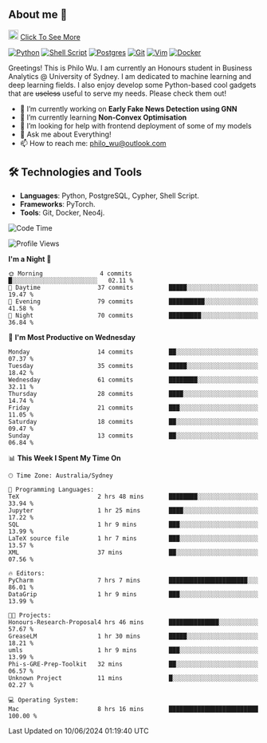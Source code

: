 ## About me 🤗

<a href="#"><img src="https://media.giphy.com/media/hvRJCLFzcasrR4ia7z/giphy.gif" width="20px" height="20px"></a> [Click To See More](https://codeboyphilo.github.io)

[![Python](https://img.shields.io/badge/python-3670A0?style=for-the-badge&logo=python&logoColor=ffdd54)](#)
[![Shell Script](https://img.shields.io/badge/shell_script-%23121011.svg?style=for-the-badge&logo=gnu-bash&logoColor=white)](#)
[![Postgres](https://img.shields.io/badge/postgres-%23316192.svg?style=for-the-badge&logo=postgresql&logoColor=white)](#)
[![Git](https://img.shields.io/badge/git-%23F05033.svg?style=for-the-badge&logo=git&logoColor=white)](#)
[![Vim](https://img.shields.io/badge/VIM-%2311AB00.svg?style=for-the-badge&logo=vim&logoColor=white)](#)
[![Docker](https://img.shields.io/badge/docker-%230db7ed.svg?style=for-the-badge&logo=docker&logoColor=white)](#)

Greetings! This is Philo Wu. I am currently an Honours student in Business Analytics \@ University of Sydney. I am dedicated to machine learning and deep learning fields. I also enjoy develop some Python-based cool gadgets that are ~~useless~~ useful to serve my needs. Please check them out!

- 🔭 I’m currently working on **Early Fake News Detection using GNN**
- 🌱 I’m currently learning **Non-Convex Optimisation**
- 🤔 I’m looking for help with frontend deployment of some of my models
- 💬 Ask me about Everything!
- 📫 How to reach me: philo_wu@outlook.com

## 🛠 Technologies and Tools
- **Languages**: Python, PostgreSQL, Cypher, Shell Script.
- **Frameworks**: PyTorch.
- **Tools**: Git, Docker, Neo4j.

<!--START_SECTION:waka-->
![Code Time](http://img.shields.io/badge/Code%20Time-214%20hrs%2054%20mins-blue)

![Profile Views](http://img.shields.io/badge/Profile%20Views-5-blue)

**I'm a Night 🦉** 

```text
🌞 Morning                4 commits           █░░░░░░░░░░░░░░░░░░░░░░░░   02.11 % 
🌆 Daytime                37 commits          █████░░░░░░░░░░░░░░░░░░░░   19.47 % 
🌃 Evening                79 commits          ██████████░░░░░░░░░░░░░░░   41.58 % 
🌙 Night                  70 commits          █████████░░░░░░░░░░░░░░░░   36.84 % 
```
📅 **I'm Most Productive on Wednesday** 

```text
Monday                   14 commits          ██░░░░░░░░░░░░░░░░░░░░░░░   07.37 % 
Tuesday                  35 commits          █████░░░░░░░░░░░░░░░░░░░░   18.42 % 
Wednesday                61 commits          ████████░░░░░░░░░░░░░░░░░   32.11 % 
Thursday                 28 commits          ████░░░░░░░░░░░░░░░░░░░░░   14.74 % 
Friday                   21 commits          ███░░░░░░░░░░░░░░░░░░░░░░   11.05 % 
Saturday                 18 commits          ██░░░░░░░░░░░░░░░░░░░░░░░   09.47 % 
Sunday                   13 commits          ██░░░░░░░░░░░░░░░░░░░░░░░   06.84 % 
```


📊 **This Week I Spent My Time On** 

```text
🕑︎ Time Zone: Australia/Sydney

💬 Programming Languages: 
TeX                      2 hrs 48 mins       ████████░░░░░░░░░░░░░░░░░   33.94 % 
Jupyter                  1 hr 25 mins        ████░░░░░░░░░░░░░░░░░░░░░   17.22 % 
SQL                      1 hr 9 mins         ███░░░░░░░░░░░░░░░░░░░░░░   13.99 % 
LaTeX source file        1 hr 7 mins         ███░░░░░░░░░░░░░░░░░░░░░░   13.57 % 
XML                      37 mins             ██░░░░░░░░░░░░░░░░░░░░░░░   07.56 % 

🔥 Editors: 
PyCharm                  7 hrs 7 mins        ██████████████████████░░░   86.01 % 
DataGrip                 1 hr 9 mins         ███░░░░░░░░░░░░░░░░░░░░░░   13.99 % 

🐱‍💻 Projects: 
Honours-Research-Proposal4 hrs 46 mins       ██████████████░░░░░░░░░░░   57.67 % 
GreaseLM                 1 hr 30 mins        █████░░░░░░░░░░░░░░░░░░░░   18.21 % 
umls                     1 hr 9 mins         ███░░░░░░░░░░░░░░░░░░░░░░   13.99 % 
Phi-s-GRE-Prep-Toolkit   32 mins             ██░░░░░░░░░░░░░░░░░░░░░░░   06.57 % 
Unknown Project          11 mins             █░░░░░░░░░░░░░░░░░░░░░░░░   02.27 % 

💻 Operating System: 
Mac                      8 hrs 16 mins       █████████████████████████   100.00 % 
```


 Last Updated on 10/06/2024 01:19:40 UTC
<!--END_SECTION:waka-->
